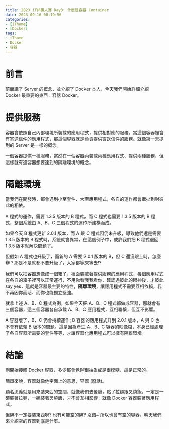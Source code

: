 ```yaml
---
title: 2023 iT邦鐵人賽 Day3: 什麼是容器 Container
date: 2023-09-16 00:19:56
categories:
- [iThome]
- [Docker]
tags: 
- iThome
- Docker
- 容器
---
```

# 前言

前面講了 Server 的概念，並介紹了 Docker 本人，今天我們開始詳細介紹 Docker 最重要的東西：容器 Docker。

<!-- more -->

# 提供服務

容器會依照自己內部環境所裝載的應用程式，提供相對應的服務。當這個容器裡含有寄送信件的應用程式，那這個容器就是負責提供寄送信件的服務。就像第一天提到的 Server 是一樣的概念。

一個容器提供一種服務，當然在一個容器內裝載兩種應用程式、提供兩種服務，但這樣就有違容器想要達到的隔離環境的概念。

# 隔離環境

當我們在開發時，都會遇到小至套件、大至應用程式，各自的運作都會牽扯到對彼此的相依。

A 程式的運作，需要 1.3.5 版本的 B 程式，而 C 程式也需要 1.3.5 版本的 B 程式，整個系統由 A、B、C 三個程式的運作所建構而成。

如果今天 B 程式更新 2.0.1 版本，而 A 跟 C 程式因仍未升級，導致他們還是需要 1.3.5 版本的 B 程式時，系統就會異常，在這個例子中，或許我們把 B 程式退回 1.3.5 版本就解決問題了。

但假如 A 程式也升級了，而新的 A 需要 2.0.1 版本的 B，但 C 還沒跟上時，怎麼辦？那是不是就都不要升級了，大家都等來等去!?

我們可以把容器想像成一個箱子，裡面裝載著提供服務的應用程式，每個應用程式在各自的箱子裡可以正常運行，不用你看我我看你、確認過彼此的眼神後，才彼此 say yes，這就是容器最主要的特性，**隔離環境**，讓應用程式不需要互相依賴，我不再因你而活、而你也能獨立堅強。

就拿上述 A、B、C 程式為例，如果今天把 A、B、C 程式都做成容器，那就會有三個容器，這三個容器各自承載 A、B、C 應用程式，互相聯繫，但互不影響。

A 容器壞了，B、C 仍會持續運作; B 容器的應用程式升到 2.0.1 版本，A 與 C 也不會有依賴 B 版本的問題。這是因為產生 A、B、C 容器的映像檔，本身已經處理了各自容器所需要的套件等等，才讓容器化應用程式可以擁有隔離環境。

# 結論

剛開始接觸 Docker 容器，多少都會覺得很抽象或是很模糊，這是正常的。

簡單來說，容器就像他字面上的意思，容器 (廢話)。

顧名思義就是用來裝東西的空間，就像我們去餐廳，點了拉麵跟叉燒飯，一定是一碗裝著拉麵，一碗裝著叉燒飯，才不會互相影響，就像 Docker 容器裝著應用程式。

但碗不一定要裝東西呀? 也有可能空的碗? 沒錯~ 所以也會有空的容器，明天我們來介紹空的容器到底是什麼。